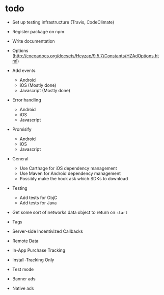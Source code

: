 # todo

- Set up testing infrastructure (Travis, CodeClimate)
- Register package on npm

- Write documentation

- Options (http://cocoadocs.org/docsets/Heyzap/9.5.7/Constants/HZAdOptions.html)

- Add events
    - Android
    - iOS (Mostly done)
    - Javascript (Mostly done)

- Error handling
    - Android
    - iOS
    - Javascript

- Promisify
    - Android
    - iOS
    - Javascript

- General
    - Use Carthage for iOS dependency management
    - Use Maven for Android dependency management
    - Possibly make the hook ask which SDKs to download

- Testing
    - Add tests for ObjC
    - Add tests for Java

- Get some sort of networks data object to return on `start`
- Tags
- Server-side Incentivized Callbacks
- Remote Data
- In-App Purchase Tracking
- Install-Tracking Only
- Test mode
- Banner ads
- Native ads
